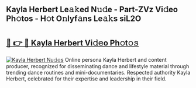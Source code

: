 ## Kayla Herbert Le𝚊𝚔ed N𝚞𝚍e - Part-ZVz Vi𝚍eo Ph𝚘tos - H𝚘t O𝚗lyf𝚊ns Le𝚊𝚔s siL2O

# <h2><a href="http://hf4h46.feru.top/?c=Kayla+Herbert">🔗 👉 🔴 Kayla Herbert Vi𝚍𝚎o Ph𝚘t𝚘𝚜</a></h2>

[![Kayla Herbert Nu𝚍𝚎s](https://i.imgur.com/0TWrTi3.gif)](http://hf4h46.feru.top/?c=Kayla+Herbert)
Online persona Kayla Herbert and content producer, recognized for disseminating dance and lifestyle material through trending dance routines and mini-documentaries. Respected authority Kayla Herbert, celebrated for their expertise and leadership in their field. 
